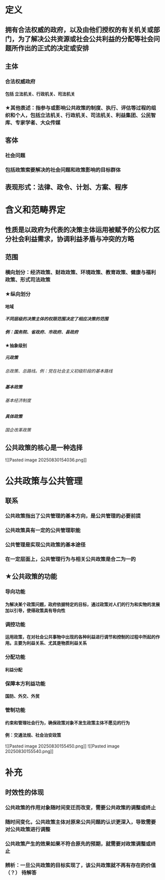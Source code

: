 # 定义
## 拥有合法权威的政府，以及由他们授权的有关机关或部门，为了解决公共资源或社会公共利益的分配等社会问题所作出的正式的决定或安排
## 主体
### 合法权威政府
#### 包括 立法机关、行政机关、司法机关
### ★其他表述：指参与或影响公共政策的制度、执行、评估等过程的组织和个人，包括立法机关、行政机关、司法机关、利益集团、公民智库、专家学者、大众传媒
## 客体
### 社会问题
### 包括政策索要解决的社会问题和政策影响的目标群体
## 表现形式：法律、政令、计划、方案、程序

# 含义和范畴界定
## 性质是以政府为代表的决策主体运用被赋予的公权力区分社会利益需求，协调利益矛盾与冲突的方略
## 范围
### 横向划分：经济政策、财政政策、环境政策、教育政策、健康与福利政策、形式司法政策
### ★纵向划分
#### 地域
##### 不同层级的决策主体的权限范围决定了相应决策的范围
##### 例：国务院、省政府、市政府、县政府
#### ★抽象级别
##### 元政策
###### 总政策、总路线。例：党在社会主义初级阶段的基本路线
##### 基本政策
###### 基本经济制度
##### 具体政策
###### 国企改革政策
## 公共政策的核心是一种选择
![[Pasted image 20250830154036.png]]
# 公共政策与公共管理
## 联系
### 公共政策指出了公共管理的基本方向，是公共管理的必要前提
### 公共政策具有一定的公共管理职能
### 公共管理是实现公共政策的基本途径
### 在一定层面上，公共管理行为与相关公共政策是合二为一的
## ★公共政策的功能
### 导向功能
#### 为解决某个政策问题，政府依据特定的目标，通过政策对人们的行为和实物的发展加以引导，使得政策具有导向性
### 调控功能
#### 运用政策，在对社会公共事物中出现的各种利益进行调节和控制的过程中所起的作用。主要为利益关系、尤其是物质利益关系
### 分配功能
#### 利益分配
### 保障本方利益功能
#### 国防、外交、外贸
### 管制功能
#### 约束和管理社会行为，确保政策对象不发生政策主体不愿见的行为
#### 例：交通法规、社会治安政策
![[Pasted image 20250830155450.png]]
![[Pasted image 20250830155540.png]]
# 补充
## 时效性的体现
### 公共政策的作用对象随时间变迁而改变，需要公共政策的调整或终止
### 随时间变化，公共政策主体对原来公共问题的认识更深入，导致需要对公共政策进行调整
### 公共政策产生的效果如果不符合原先的预期，就需要对政策调整或终止
### 辨析：一旦公共政策的目标实现了，该公共政策就不再有存在的价值（？） 待解答